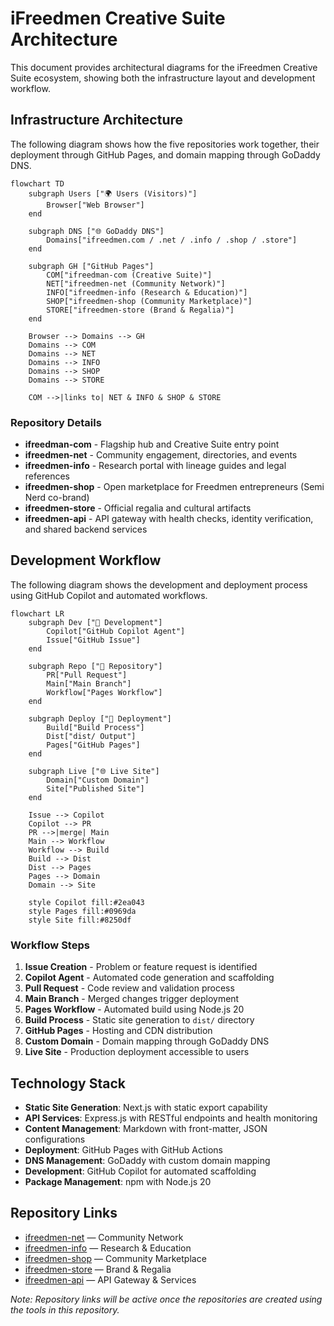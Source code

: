 # iFreedmen Creative Suite Architecture

This document provides architectural diagrams for the iFreedmen Creative Suite ecosystem, showing both the infrastructure layout and development workflow.

## Infrastructure Architecture

The following diagram shows how the five repositories work together, their deployment through GitHub Pages, and domain mapping through GoDaddy DNS.

```mermaid
flowchart TD
    subgraph Users ["🌍 Users (Visitors)"]
        Browser["Web Browser"]
    end

    subgraph DNS ["🌐 GoDaddy DNS"]
        Domains["ifreedmen.com / .net / .info / .shop / .store"]
    end

    subgraph GH ["GitHub Pages"]
        COM["ifreedman-com (Creative Suite)"]
        NET["ifreedmen-net (Community Network)"]
        INFO["ifreedmen-info (Research & Education)"]
        SHOP["ifreedmen-shop (Community Marketplace)"]
        STORE["ifreedmen-store (Brand & Regalia)"]
    end

    Browser --> Domains --> GH
    Domains --> COM
    Domains --> NET
    Domains --> INFO
    Domains --> SHOP
    Domains --> STORE

    COM -->|links to| NET & INFO & SHOP & STORE
```

### Repository Details

- **ifreedman-com** - Flagship hub and Creative Suite entry point
- **ifreedmen-net** - Community engagement, directories, and events
- **ifreedmen-info** - Research portal with lineage guides and legal references
- **ifreedmen-shop** - Open marketplace for Freedmen entrepreneurs (Semi Nerd co-brand)
- **ifreedmen-store** - Official regalia and cultural artifacts
- **ifreedmen-api** - API gateway with health checks, identity verification, and shared backend services

## Development Workflow

The following diagram shows the development and deployment process using GitHub Copilot and automated workflows.

```mermaid
flowchart LR
    subgraph Dev ["🤖 Development"]
        Copilot["GitHub Copilot Agent"]
        Issue["GitHub Issue"]
    end

    subgraph Repo ["📂 Repository"]
        PR["Pull Request"]
        Main["Main Branch"]
        Workflow["Pages Workflow"]
    end

    subgraph Deploy ["🚀 Deployment"]
        Build["Build Process"]
        Dist["dist/ Output"]
        Pages["GitHub Pages"]
    end

    subgraph Live ["🌐 Live Site"]
        Domain["Custom Domain"]
        Site["Published Site"]
    end

    Issue --> Copilot
    Copilot --> PR
    PR -->|merge| Main
    Main --> Workflow
    Workflow --> Build
    Build --> Dist
    Dist --> Pages
    Pages --> Domain
    Domain --> Site

    style Copilot fill:#2ea043
    style Pages fill:#0969da
    style Site fill:#8250df
```

### Workflow Steps

1. **Issue Creation** - Problem or feature request is identified
2. **Copilot Agent** - Automated code generation and scaffolding
3. **Pull Request** - Code review and validation process
4. **Main Branch** - Merged changes trigger deployment
5. **Pages Workflow** - Automated build using Node.js 20
6. **Build Process** - Static site generation to `dist/` directory
7. **GitHub Pages** - Hosting and CDN distribution
8. **Custom Domain** - Domain mapping through GoDaddy DNS
9. **Live Site** - Production deployment accessible to users

## Technology Stack

- **Static Site Generation**: Next.js with static export capability
- **API Services**: Express.js with RESTful endpoints and health monitoring
- **Content Management**: Markdown with front-matter, JSON configurations
- **Deployment**: GitHub Pages with GitHub Actions
- **DNS Management**: GoDaddy with custom domain mapping
- **Development**: GitHub Copilot for automated scaffolding
- **Package Management**: npm with Node.js 20

## Repository Links

- [ifreedmen-net](https://github.com/ifreedmen/ifreedmen-net) — Community Network
- [ifreedmen-info](https://github.com/ifreedmen/ifreedmen-info) — Research & Education
- [ifreedmen-shop](https://github.com/ifreedmen/ifreedmen-shop) — Community Marketplace
- [ifreedmen-store](https://github.com/ifreedmen/ifreedmen-store) — Brand & Regalia
- [ifreedmen-api](https://github.com/ifreedmen/ifreedmen-api) — API Gateway & Services

*Note: Repository links will be active once the repositories are created using the tools in this repository.*